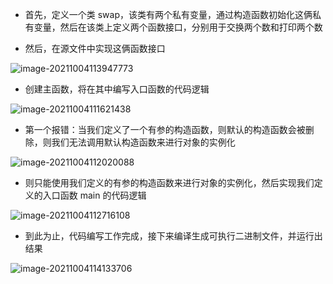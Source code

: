 - 首先，定义一个类 swap，该类有两个私有变量，通过构造函数初始化这俩私有变量，然后在该类上定义两个函数接口，分别用于交换两个数和打印两个数

- 然后，在源文件中实现这俩函数接口

![image-20211004113947773](https://aliyun-oss-lpj.oss-cn-qingdao.aliyuncs.com/images/old-from-gitee-2022-03-25/by-picgo/image-20211004113947773.png)

- 创建主函数，将在其中编写入口函数的代码逻辑

![image-20211004111621438](https://aliyun-oss-lpj.oss-cn-qingdao.aliyuncs.com/images/old-from-gitee-2022-03-25/by-picgo/image-20211004111621438.png)

- 第一个报错：当我们定义了一个有参的构造函数，则默认的构造函数会被删除，则我们无法调用默认构造函数来进行对象的实例化

![image-20211004112020088](https://aliyun-oss-lpj.oss-cn-qingdao.aliyuncs.com/images/old-from-gitee-2022-03-25/by-picgo/image-20211004112020088.png)

- 则只能使用我们定义的有参的构造函数来进行对象的实例化，然后实现我们定义的入口函数 main 的代码逻辑

![image-20211004112716108](https://aliyun-oss-lpj.oss-cn-qingdao.aliyuncs.com/images/old-from-gitee-2022-03-25/by-picgo/image-20211004112716108.png)

- 到此为止，代码编写工作完成，接下来编译生成可执行二进制文件，并运行出结果

![image-20211004114133706](https://aliyun-oss-lpj.oss-cn-qingdao.aliyuncs.com/images/old-from-gitee-2022-03-25/by-picgo/image-20211004114133706.png)

